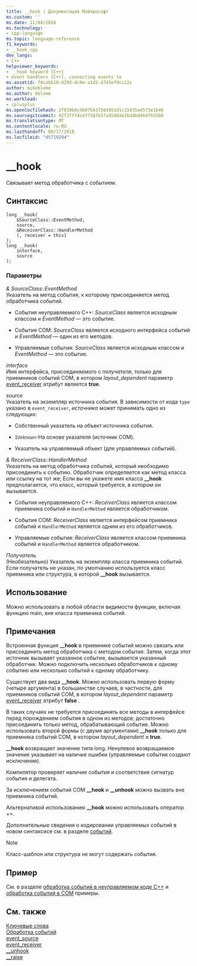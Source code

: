 ```yaml
---
title: __hook | Документация Майкрософт
ms.custom: ''
ms.date: 11/04/2016
ms.technology:
- cpp-language
ms.topic: language-reference
f1_keywords:
- __hook_cpp
dev_langs:
- C++
helpviewer_keywords:
- __hook keyword [C++]
- event handlers [C++], connecting events to
ms.assetid: f4cabb10-d293-4c0e-a1d2-4745ef9cc22c
author: mikeblome
ms.author: mblome
ms.workload:
- cplusplus
ms.openlocfilehash: 2f839b6c9b87bb37564951d1c15935ad573e1b46
ms.sourcegitcommit: 92f2fff4ce77387b57a4546de1bd4bd464fb51b6
ms.translationtype: MT
ms.contentlocale: ru-RU
ms.lasthandoff: 09/17/2018
ms.locfileid: "45719294"
---
```

# <a name="hook"></a>__hook

Связывает метод обработчика с событием.

## <a name="syntax"></a>Синтаксис

```
long __hook(
    &SourceClass::EventMethod,
    source,
    &ReceiverClass::HandlerMethod
    [, receiver = this]
);
long __hook(
    interface,
    source
);
```

### <a name="parameters"></a>Параметры

*& SourceClass::EventMethod*<br/>
Указатель на метод события, к которому присоединяется метод обработчика событий.

- События неуправляемого C++: *SourceClass* является исходным классом и *EventMethod* — это событие.

- События COM: *SourceClass* является исходного интерфейса событий и *EventMethod* — один из его методов.

- Управляемые события: *SourceClass* является исходным классом и *EventMethod* — это событие.

*interface*<br/>
Имя интерфейса, присоединяемого с *получателя*, только для приемников событий COM, в котором *layout_dependent* параметр [event_receiver](../windows/event-receiver.md) атрибут является **true**.

*source*<br/>
Указатель на экземпляр источника события. В зависимости от кода `type` указано в `event_receiver`, *источника* может принимать одно из следующих:

- Собственный указатель на объект источника события.

- `IUnknown`-На основе указателя (источник COM).

- Указатель на управляемый объект (для управляемых событий).

*& ReceiverClass::HandlerMethod*<br/>
Указатель на метод обработчика событий, который необходимо присоединить к событию. Обработчик определяется как метод класса или ссылку на тот же; Если вы не укажете имя класса **__hook** предполагается, что класс, который требуется, в котором он вызывается.

- События неуправляемого C++: *ReceiverClass* является классом приемника событий и `HandlerMethod` является обработчиком.

- События COM: *ReceiverClass* является интерфейсом приемника событий и `HandlerMethod` является одним из его обработчиков.

- Управляемые события: *ReceiverClass* является классом приемника событий и `HandlerMethod` является обработчиком.

*Получатель*<br/>
(Необязательно) Указатель на экземпляр класса приемника событий. Если получатель не указан, по умолчанию используется класс приемника или структура, в которой **__hook** вызывается.

## <a name="usage"></a>Использование

Можно использовать в любой области видимости функции, включая функцию main, вне класса приемника событий.

## <a name="remarks"></a>Примечания

Встроенная функция **__hook** в приемнике событий можно связать или присоединить метод обработчика с методом события. Затем, когда этот источник вызывает указанное событие, вызывается указанный обработчик. Можно подключить несколько обработчиков к одному событию или несколько событий к одному обработчику.

Существует два вида **__hook**. Можно использовать первую форму (четыре аргумента) в большинстве случаев, в частности, для приемников событий COM, в котором *layout_dependent* параметр [event_receiver](../windows/event-receiver.md) атрибут **false** .

В таких случаях не требуется присоединять все методы в интерфейсе перед порождением события в одном из методов; достаточно присоединить только метод, обрабатывающий событие. Можно использовать второй формы (с двумя аргументами) **__hook** только для приемника событий COM, в котором *layout_dependent* **= true**.

**__hook** возвращает значение типа long. Ненулевое возвращаемое значение указывает на наличие ошибки (управляемые события создают исключение).

Компилятор проверяет наличие события и соответствие сигнатур события и делегата.

За исключением событий COM **__hook** и **__unhook** можно вызвать вне приемника событий.

Альтернативой использованию **__hook** можно использовать оператор +=.

Дополнительные сведения о кодировании управляемых событий в новом синтаксисе см. в разделе [событий](../windows/event-cpp-component-extensions.md).

> [!NOTE]
> Класс-шаблон или структура не могут содержать события.

## <a name="example"></a>Пример

См. в разделе [обработка событий в неуправляемом коде C++](../cpp/event-handling-in-native-cpp.md) и [обработка событий в COM](../cpp/event-handling-in-com.md) примеры.

## <a name="see-also"></a>См. также

[Ключевые слова](../cpp/keywords-cpp.md)<br/>
[Обработка событий](../cpp/event-handling.md)<br/>
[event_source](../windows/event-source.md)<br/>
[event_receiver](../windows/event-receiver.md)<br/>
[__unhook](../cpp/unhook.md)<br/>
[__raise](../cpp/raise.md)<br/>
